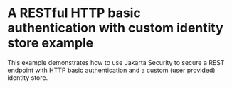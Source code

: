# A RESTful HTTP basic authentication with custom identity store example

This example demonstrates how to use Jakarta Security to secure a REST endpoint with HTTP basic authentication 
and a custom (user provided) identity store.